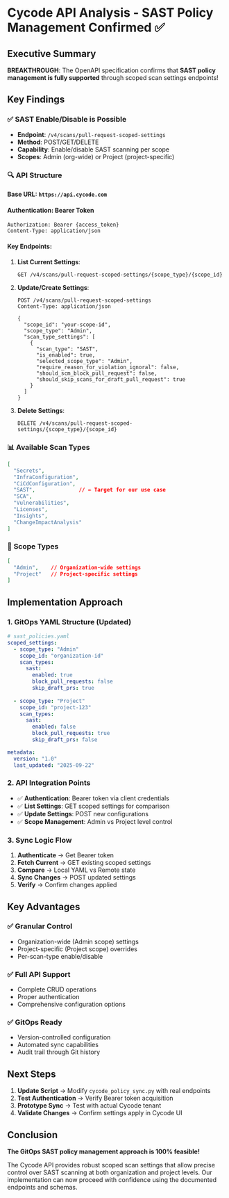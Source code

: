 # Cycode API Analysis - SAST Policy Management Confirmed ✅

## Executive Summary

**BREAKTHROUGH**: The OpenAPI specification confirms that **SAST policy management is fully supported** through scoped scan settings endpoints!

## Key Findings

### ✅ **SAST Enable/Disable is Possible**
- **Endpoint**: `/v4/scans/pull-request-scoped-settings`
- **Method**: POST/GET/DELETE
- **Capability**: Enable/disable SAST scanning per scope
- **Scopes**: Admin (org-wide) or Project (project-specific)

### 🔍 **API Structure**

#### **Base URL**: `https://api.cycode.com`

#### **Authentication**: Bearer Token
```http
Authorization: Bearer {access_token}
Content-Type: application/json
```

#### **Key Endpoints**:

1. **List Current Settings**:
   ```http
   GET /v4/scans/pull-request-scoped-settings/{scope_type}/{scope_id}
   ```

2. **Update/Create Settings**:
   ```http
   POST /v4/scans/pull-request-scoped-settings
   Content-Type: application/json
   
   {
     "scope_id": "your-scope-id",
     "scope_type": "Admin",
     "scan_type_settings": [
       {
         "scan_type": "SAST",
         "is_enabled": true,
         "selected_scope_type": "Admin",
         "require_reason_for_violation_ignoral": false,
         "should_scm_block_pull_request": false,
         "should_skip_scans_for_draft_pull_request": true
       }
     ]
   }
   ```

3. **Delete Settings**:
   ```http
   DELETE /v4/scans/pull-request-scoped-settings/{scope_type}/{scope_id}
   ```

### 📊 **Available Scan Types**
```json
[
  "Secrets",
  "InfraConfiguration",
  "CiCdConfiguration", 
  "SAST",              // ← Target for our use case
  "SCA",
  "Vulnerabilities",
  "Licenses",
  "Insights",
  "ChangeImpactAnalysis"
]
```

### 🎯 **Scope Types**
```json
[
  "Admin",    // Organization-wide settings
  "Project"   // Project-specific settings  
]
```

## Implementation Approach

### 1. **GitOps YAML Structure** (Updated)
```yaml
# sast_policies.yaml
scoped_settings:
  - scope_type: "Admin"
    scope_id: "organization-id"
    scan_types:
      sast:
        enabled: true
        block_pull_requests: false
        skip_draft_prs: true
      
  - scope_type: "Project"  
    scope_id: "project-123"
    scan_types:
      sast:
        enabled: false
        block_pull_requests: true
        skip_draft_prs: false

metadata:
  version: "1.0"
  last_updated: "2025-09-22"
```

### 2. **API Integration Points**
- ✅ **Authentication**: Bearer token via client credentials
- ✅ **List Settings**: GET scoped settings for comparison
- ✅ **Update Settings**: POST new configurations
- ✅ **Scope Management**: Admin vs Project level control

### 3. **Sync Logic Flow**
1. **Authenticate** → Get Bearer token
2. **Fetch Current** → GET existing scoped settings  
3. **Compare** → Local YAML vs Remote state
4. **Sync Changes** → POST updated settings
5. **Verify** → Confirm changes applied

## Key Advantages

### ✅ **Granular Control**
- Organization-wide (Admin scope) settings
- Project-specific (Project scope) overrides
- Per-scan-type enable/disable

### ✅ **Full API Support**  
- Complete CRUD operations
- Proper authentication
- Comprehensive configuration options

### ✅ **GitOps Ready**
- Version-controlled configuration
- Automated sync capabilities
- Audit trail through Git history

## Next Steps

1. **Update Script** → Modify `cycode_policy_sync.py` with real endpoints
2. **Test Authentication** → Verify Bearer token acquisition
3. **Prototype Sync** → Test with actual Cycode tenant
4. **Validate Changes** → Confirm settings apply in Cycode UI

## Conclusion

**The GitOps SAST policy management approach is 100% feasible!** 

The Cycode API provides robust scoped scan settings that allow precise control over SAST scanning at both organization and project levels. Our implementation can now proceed with confidence using the documented endpoints and schemas.
